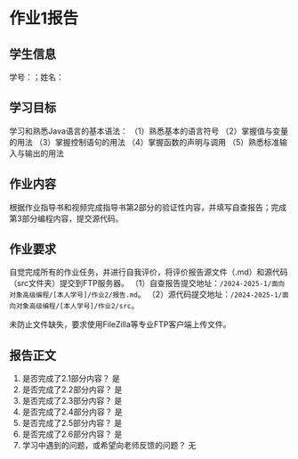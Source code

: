 # 作业1报告

## 学生信息

学号：；姓名：

## 学习目标

学习和熟悉Java语言的基本语法：
（1）熟悉基本的语言符号
（2）掌握值与变量的用法
（3）掌握控制语句的用法
（4）掌握函数的声明与调用
（5）熟悉标准输入与输出的用法

## 作业内容

根据作业指导书和视频完成指导书第2部分的验证性内容，并填写自查报告；完成第3部分编程内容，提交源代码。

## 作业要求

自觉完成所有的作业任务，并进行自我评价，将评价报告源文件（.md）和源代码（src文件夹）提交到FTP服务器。
（1）自查报告提交地址：`/2024-2025-1/面向对象高级编程/[本人学号]/作业2/报告.md`。
（2）源代码提交地址：`/2024-2025-1/面向对象高级编程/[本人学号]/作业2/src`。

未防止文件缺失，要求使用FileZilla等专业FTP客户端上传文件。

## 报告正文

1. 是否完成了2.1部分内容？
是
2. 是否完成了2.2部分内容？
是
3. 是否完成了2.3部分内容？
是
4. 是否完成了2.4部分内容？
是
5. 是否完成了2.5部分内容？
是
6. 是否完成了2.6部分内容？
是
7. 学习中遇到的问题，或希望向老师反馈的问题？
无